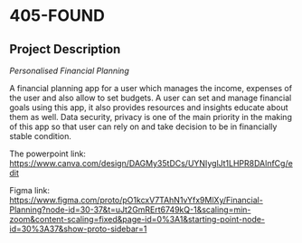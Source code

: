 # 405-FOUND

## Project Description
*Personalised Financial Planning*

A financial planning app for a user which manages the income, expenses of the user and also allow to set budgets. A user can set and manage financial goals using this app, it also provides resources and insights educate about them as well. Data security, privacy is one of the main priority in the making of this app so that user can rely on and take decision to be in financially stable condition.

The powerpoint link: https://www.canva.com/design/DAGMy35tDCs/UYNIyglJt1LHPR8DAlnfCg/edit

Figma link: https://www.figma.com/proto/pO1kcxV7TAhN1vYfx9MlXy/Financial-Planning?node-id=30-37&t=uJt2GmRErt6749kQ-1&scaling=min-zoom&content-scaling=fixed&page-id=0%3A1&starting-point-node-id=30%3A37&show-proto-sidebar=1

